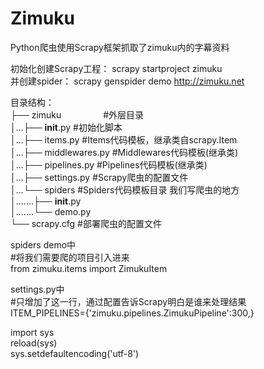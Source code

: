 # Zimuku
Python爬虫使用Scrapy框架抓取了zimuku内的字幕资料</br>

初始化创建Scrapy工程：        scrapy startproject zimuku</br>
并创建spider：               scrapy genspider demo http://zimuku.net</br>

目录结构：</br>
├── zimuku                  #外层目录</br>
│...├── __init__.py         #初始化脚本</br>
│...├── items.py            #Items代码模板，继承类自scrapy.Item</br>
│...├── middlewares.py      #Middlewares代码模板(继承类)</br>
│...├── pipelines.py        #Pipelines代码模板(继承类)</br>
│...├── settings.py         #Scrapy爬虫的配置文件</br>
│...└── spiders             #Spiders代码模板目录 我们写爬虫的地方</br>
│.......├── __init__.py</br>
│.......└── demo.py</br>
└── scrapy.cfg              #部署爬虫的配置文件</br>

spiders demo中</br>
#将我们需要爬的项目引入进来</br>
from zimuku.items import ZimukuItem</br>

settings.py中</br>
#只增加了这一行，通过配置告诉Scrapy明白是谁来处理结果</br>
ITEM_PIPELINES={'zimuku.pipelines.ZimukuPipeline':300,}</br>

import sys</br>
reload(sys)</br>
sys.setdefaultencoding('utf-8')</br>
